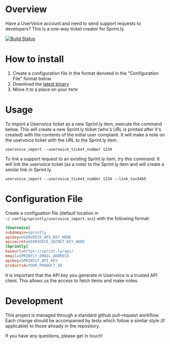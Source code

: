 # Overview

Have a UserVoice account and need to send support requests to
developers? This is a one-way ticket creator for Sprint.ly.

[![Build Status](https://drone.io/github.com/sprintly/UserVoice-Import/status.png)](https://drone.io/github.com/sprintly/UserVoice-Import/latest)

# How to install

1. Create a configuration file in the format denoted in the "Configuration File" format below.
2. Download the [latest binary](https://drone.io/github.com/sprintly/UserVoice-Import/files/uservoice_import)
3. Move it to a place on your `PATH`

# Usage

To import a Uservoice ticket as a new Sprint.ly item, execute the
command below. This will create a new Sprint.ly ticket (who's URL is
printed after it's created) with the contents of the initial user
complaint. It will make a note on the uservoice ticket with the URL to
the Sprint.ly item.

`uservoice_import --uservoice_ticket_number 1234`

To link a support request to an existing Sprint.ly item, try this
command. It will link the uservoice ticket (as a note) to the
Sprint.ly item and will create a similar link in Sprint.ly.

`uservoice_import --uservoice_ticket_number 1234 --link_to=5465`

# Configuration File

Create a configuation file (default location in
`~/.config/sprintly/uservoice_import.ini`) with the following format:

```ini
[Uservoice]
subdomain=sprintly
apikey=USERVOICE_API_KEY_HERE
apisecret=USERVOICE_SECRET_KEY_HERE
[Sprintly]
baseurl=https://sprint.ly/api/
email=SPRINTLY_EMAIL_ADDRESS
apikey=SPRINTLY_API_KEY
productid=YOUR_PRODUCT_ID
```

It is important that the API key you generate in Uservoice is a
trusted API client. This allows us the access to fetch items and make
notes.

# Development

This project is managed through a standard github pull-request
workflow. Each change should be accompanied by tests which follow a
similar style (if applicable) to those already in the repository.

If you have any questions, please get in touch!